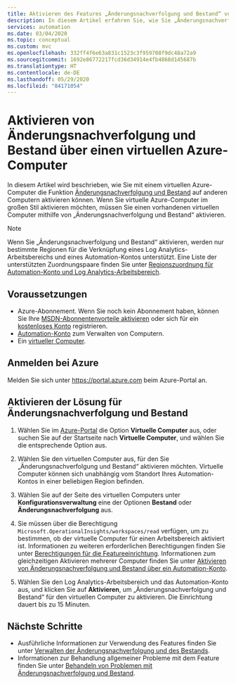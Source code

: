 ```yaml
---
title: Aktivieren des Features „Änderungsnachverfolgung und Bestand“ von Azure Automation über einen virtuellen Azure-Computer
description: In diesem Artikel erfahren Sie, wie Sie „Änderungsnachverfolgung und Bestand“ über einen virtuellen Azure-Computer aktivieren.
services: automation
ms.date: 03/04/2020
ms.topic: conceptual
ms.custom: mvc
ms.openlocfilehash: 332ff4f6e63a831c1523c3f959708f9dc48a72a9
ms.sourcegitcommit: 1692e86772217fcd36d34914e4fb4868d145687b
ms.translationtype: HT
ms.contentlocale: de-DE
ms.lasthandoff: 05/29/2020
ms.locfileid: "84171054"
---
```

# <a name="enable-change-tracking-and-inventory-from-an-azure-vm"></a>Aktivieren von Änderungsnachverfolgung und Bestand über einen virtuellen Azure-Computer

In diesem Artikel wird beschrieben, wie Sie mit einem virtuellen Azure-Computer die Funktion [Änderungsnachverfolgung und Bestand](change-tracking.md) auf anderen Computern aktivieren können. Wenn Sie virtuelle Azure-Computer im großen Stil aktivieren möchten, müssen Sie einen vorhandenen virtuellen Computer mithilfe von „Änderungsnachverfolgung und Bestand“ aktivieren. 

> [!NOTE]
> Wenn Sie „Änderungsnachverfolgung und Bestand“ aktivieren, werden nur bestimmte Regionen für die Verknüpfung eines Log Analytics-Arbeitsbereichs und eines Automation-Kontos unterstützt. Eine Liste der unterstützten Zuordnungspaare finden Sie unter [Regionszuordnung für Automation-Konto und Log Analytics-Arbeitsbereich](how-to/region-mappings.md).

## <a name="prerequisites"></a>Voraussetzungen

* Azure-Abonnement. Wenn Sie noch kein Abonnement haben, können Sie Ihre [MSDN-Abonnentenvorteile aktivieren](https://azure.microsoft.com/pricing/member-offers/msdn-benefits-details/) oder sich für ein [kostenloses Konto](https://azure.microsoft.com/free/?WT.mc_id=A261C142F) registrieren.
* [Automation-Konto](automation-offering-get-started.md) zum Verwalten von Computern.
* Ein [virtueller Computer](../virtual-machines/windows/quick-create-portal.md).

## <a name="sign-in-to-azure"></a>Anmelden bei Azure

Melden Sie sich unter https://portal.azure.com beim Azure-Portal an.

## <a name="enable-change-tracking-and-inventory"></a>Aktivieren der Lösung für Änderungsnachverfolgung und Bestand

1. Wählen Sie im [Azure-Portal](https://portal.azure.com) die Option **Virtuelle Computer** aus, oder suchen Sie auf der Startseite nach **Virtuelle Computer**, und wählen Sie die entsprechende Option aus.

2. Wählen Sie den virtuellen Computer aus, für den Sie „Änderungsnachverfolgung und Bestand“ aktivieren möchten. Virtuelle Computer können sich unabhängig vom Standort Ihres Automation-Kontos in einer beliebigen Region befinden.

3. Wählen Sie auf der Seite des virtuellen Computers unter **Konfigurationsverwaltung** eine der Optionen **Bestand** oder **Änderungsnachverfolgung** aus.

4. Sie müssen über die Berechtigung `Microsoft.OperationalInsights/workspaces/read` verfügen, um zu bestimmen, ob der virtuelle Computer für einen Arbeitsbereich aktiviert ist. Informationen zu weiteren erforderlichen Berechtigungen finden Sie unter [Berechtigungen für die Featureeinrichtung](automation-role-based-access-control.md#feature-setup-permissions). Informationen zum gleichzeitigen Aktivieren mehrerer Computer finden Sie unter [Aktivieren von Änderungsnachverfolgung und Bestand über ein Automation-Konto](automation-enable-changes-from-auto-acct.md).

5. Wählen Sie den Log Analytics-Arbeitsbereich und das Automation-Konto aus, und klicken Sie auf **Aktivieren**, um „Änderungsnachverfolgung und Bestand“ für den virtuellen Computer zu aktivieren. Die Einrichtung dauert bis zu 15 Minuten. 

## <a name="next-steps"></a>Nächste Schritte

* Ausführliche Informationen zur Verwendung des Features finden Sie unter [Verwalten der Änderungsnachverfolgung und des Bestands](change-tracking-file-contents.md).
* Informationen zur Behandlung allgemeiner Probleme mit dem Feature finden Sie unter [Behandeln von Problemen mit Änderungsnachverfolgung und Bestand](troubleshoot/change-tracking.md).
